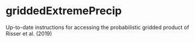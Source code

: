 # griddedExtremePrecip
Up-to-date instructions for accessing the probabilistic gridded product of Risser et al. (2019)
